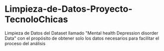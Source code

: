 # Limpieza-de-Datos-Proyecto-TecnoloChicas
Limpieza de Datos del Dataset llamado "Mental health Depression disorder Data" con el propósito de obtener solo los datos necesarios para facilitar el proceso del análisis  
